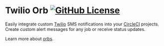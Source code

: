 # Twilio Orb  [![GitHub License](https://img.shields.io/badge/license-MIT-lightgrey.svg)](https://raw.githubusercontent.com/CircleCI-Public/gcp-gke-orb/master/LICENSE)


Easily integrate custom [Twilio](https://www.twilio.com/ "Twilio") SMS notifications into your [CircleCI](https://circleci.com/ "CircleCI") projects. Create custom alert messages for any job or receive status updates. 

Learn more about [orbs](https://github.com/CircleCI-Public/config-preview-sdk/blob/master/docs/using-orbs.md "orb").

